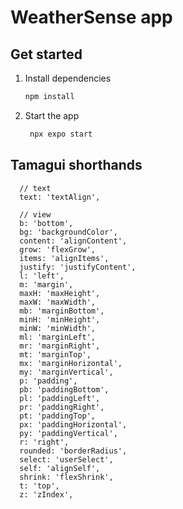 # WeatherSense app

## Get started

1. Install dependencies

    ```bash
    npm install
    ```

2. Start the app

    ```bash
     npx expo start
    ```

## Tamagui shorthands

```
  // text
  text: 'textAlign',

  // view
  b: 'bottom',
  bg: 'backgroundColor',
  content: 'alignContent',
  grow: 'flexGrow',
  items: 'alignItems',
  justify: 'justifyContent',
  l: 'left',
  m: 'margin',
  maxH: 'maxHeight',
  maxW: 'maxWidth',
  mb: 'marginBottom',
  minH: 'minHeight',
  minW: 'minWidth',
  ml: 'marginLeft',
  mr: 'marginRight',
  mt: 'marginTop',
  mx: 'marginHorizontal',
  my: 'marginVertical',
  p: 'padding',
  pb: 'paddingBottom',
  pl: 'paddingLeft',
  pr: 'paddingRight',
  pt: 'paddingTop',
  px: 'paddingHorizontal',
  py: 'paddingVertical',
  r: 'right',
  rounded: 'borderRadius',
  select: 'userSelect',
  self: 'alignSelf',
  shrink: 'flexShrink',
  t: 'top',
  z: 'zIndex',
```
